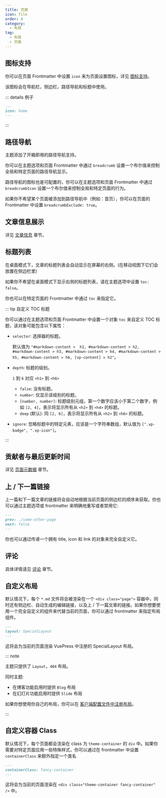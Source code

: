 ```yaml
---
title: 页面
icon: file
order: 4
category:
  - 布局
tag:
  - 布局
  - 页面
---
```


## 图标支持

你可以在页面 Frontmatter 中设置 `icon` 来为页面设置图标，详见 [图标支持](../interface/icon.md)。

该图标会在导航栏，侧边栏，路径导航和标题中使用。

::: details 例子

```md
---
icon: home
---
```

:::

## 路径导航

主题添加了开箱即用的路径导航支持。

你可以在主题选项和页面 Frontmatter 中通过 `breadcrumb` 设置一个布尔值来控制全局和特定页面的路径导航显示。

路径导航的图标也是可配置的，你可以在主题选项和页面 Frontmatter 中通过 `breadcrumbIcon` 设置一个布尔值来控制全局和特定页面的行为。

如果你不希望某个页面被添加到路径导航中（例如：首页），你可以在页面的 Frontmatter 中设置 `breadcrumbExclude: true`。

## 文章信息展示

详见 [文章信息](../feature/page-info.md) 章节。

## 标题列表

在桌面模式下，文章的标题列表会自动显示在屏幕的右侧。(在移动视图下它们会放置在侧边栏里)

如果你不希望在桌面模式下显示右侧的标题列表，请在主题选项中设置 `toc: false`。

你也可以在特定页面的 Frontmatter 中通过 `toc` 来指定它。

::: tip 自定义 TOC 标题

你可以通过在主题选项和页面 Frontmatter 中设置一个对象 `toc` 来自定义 TOC 标题，该对象可能包含以下属性：

- `selector`: 选择器的标题。

  默认值为 `"#markdown-content >  h1, #markdown-content > h2, #markdown-content > h3, #markdown-content > h4, #markdown-content > h5, #markdown-content > h6, [vp-content] > h2"`。

- `depth`: 标题的级别。

  `1` 到 `6` 对应 `<h1>` 到 `<h6>`
  - `false`: 没有标题。
  - `number`: 仅显示该级别的标题。
  - `[number, number]`: 标题级别元组，第一个数字应该小于第二个数字，例如 `[2, 4]`，表示将显示所有从 `<h2>` 到 `<h4>` 的标题。
  - `deep` (默认): 同 `[2, 6]`，表示将显示所有从 `<h2>` 到 `<h6>` 的标题。

- `ignore`: 忽略标题中的特定元素，应该是一个字符串数组，默认值为 `[".vp-badge", ".vp-icon"]`。

:::

## 贡献者与最后更新时间

详见 [页面元数据](../feature/meta.md) 章节。

## 上 / 下一篇链接

上一篇和下一篇文章的链接将会自动地根据当前页面的侧边栏的顺序来获取。你也可以通过主题选项或 frontmatter 来明确地重写或者禁用它:

```md
---
prev: ./some-other-page
next: false
---
```

你也可以通过传递一个拥有 title, icon 和 link 的对象来完全自定义它。

## 评论

具体详情请见 [评论](../feature/comment.md) 章节。

## 自定义布局

默认情况下，每个 `*.md` 文件将会被渲染在一个 `<div class="page">` 容器中，同时还有侧边栏、自动生成的编辑链接，以及上 / 下一篇文章的链接。如果你想要使用一个完全自定义的组件来代替当前的页面，你可以通过 frontmatter 来指定布局组件。

```md
---
layout: SpecialLayout
---
```

这将会为当前的页面渲染 VuePress 中注册的 SpecialLayout 布局。

::: note

主题只提供了 `Layout`，`404` 布局。

同时主题:

- 在博客功能启用时提供 `Blog` 布局
- 在幻灯片功能启用时提供 `Slide` 布局

如果你想使用你自己的布局，你可以在 [客户端配置文件中注册布局](https://vuejs.press/zh/advanced/cookbook/usage-of-client-config.html#layouts)。

:::

## 自定义容器 Class

默认情况下，每个页面都会渲染在 class 为 `theme-container` 的 `div` 中。如果你需要对特定页面应用一些特殊样式，你可以通过在 frontmatter 中设置 `containerClass` 来额外指定一个类名

```md
---
containerClass: fancy-container
---
```

这将会为当前的页面渲染在 `<div class="theme-container fancy-container" />` 中。
